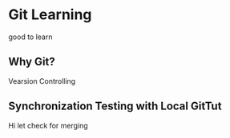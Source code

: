 # Git Learning 
good to learn 
## Why Git?
Vearsion Controlling 
## Synchronization Testing with Local GitTut
Hi let check for merging 
